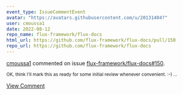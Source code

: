 ```yaml
---
event_type: IssueCommentEvent
avatar: "https://avatars.githubusercontent.com/u/20131404?"
user: cmoussa1
date: 2022-08-12
repo_name: flux-framework/flux-docs
html_url: https://github.com/flux-framework/flux-docs/pull/150
repo_url: https://github.com/flux-framework/flux-docs
---
```


<a href='https://github.com/cmoussa1' target='_blank'>cmoussa1</a> commented on issue <a href='https://github.com/flux-framework/flux-docs/pull/150' target='_blank'>flux-framework/flux-docs#150</a>.

<small>OK, think I'll mark this as ready for some initial review whenever convenient. :-) ...</small>

<a href='https://github.com/flux-framework/flux-docs/pull/150' target='_blank'>View Comment</a>